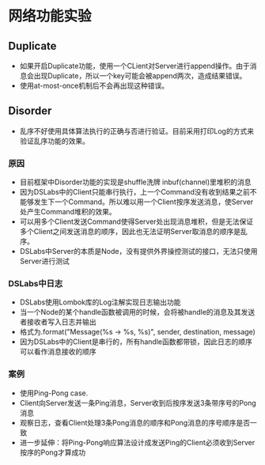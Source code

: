 # 网络功能实验
## Duplicate
* 如果开启Duplicate功能，使用一个CLient对Server进行append操作。由于消息会出现Duplicate，所以一个key可能会被append两次，造成结果错误。
* 使用at-most-once机制后不会再出现这种错误。
## Disorder
* 乱序不好使用具体算法执行的正确与否进行验证。目前采用打印Log的方式来验证乱序功能的效果。
### 原因
* 目前框架中Disorder功能的实现是shuffle洗牌 inbuf(channel)里堆积的消息
* 因为DSLabs中的Client只能串行执行，上一个Command没有收到结果之前不能够发生下一个Command。所以难以用一个Client按序发送消息，使Server处产生Command堆积的效果。
* 可以用多个Client发送Command使得Server处出现消息堆积，但是无法保证多个Client之间发送消息的顺序，因此也无法证明Server取消息的顺序是乱序。
* DSLabs中Server的本质是Node，没有提供外界操控测试的接口，无法只使用Server进行测试
### DSLabs中日志
* DSLabs使用Lombok库的Log注解实现日志输出功能
* 当一个Node的某个handle函数被调用的时候，会将被handle的消息及其发送者接收者写入日志并输出
* 格式为.format("Message(%s -> %s, %s)", sender, destination, message)
* 因为DSLabs中的Client是串行的，所有handle函数都带锁，因此日志的顺序可以看作消息接收的顺序
### 案例
* 使用Ping-Pong case.
* Client向Server发送一条Ping消息，Server收到后按序发送3条带序号的Pong消息
* 观察日志，查看Client处理3条Pong消息的顺序和Pong消息的序号顺序是否一致
* 进一步延伸：将Ping-Pong响应算法设计成发送Ping的Client必须收到Server按序的Pong才算成功



